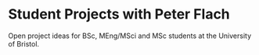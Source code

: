 # Student Projects with Peter Flach
Open project ideas for BSc, MEng/MSci and MSc students at the University of Bristol. 
